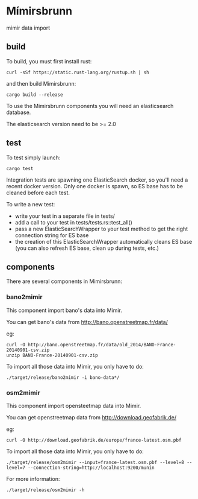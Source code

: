 # Mímirsbrunn

mimir data import

## build

To build, you must first install rust:
```shell
curl -sSf https://static.rust-lang.org/rustup.sh | sh
```
and then build Mimirsbrunn:
```shell
cargo build --release
```

To use the Mimirsbrunn components you will need an elasticsearch database.

The elasticsearch version need to be >= 2.0

## test

To test simply launch:
```shell
cargo test
```
Integration tests are spawning one ElasticSearch docker, so you'll need a recent docker version.
Only one docker is spawn, so ES base has to be cleaned before each test.

To write a new test:
* write your test in a separate file in tests/
* add a call to your test in tests/tests.rs::test_all()
* pass a new ElasticSearchWrapper to your test method to get the right connection string for ES base
* the creation of this ElasticSearchWrapper automatically cleans ES base
  (you can also refresh ES base, clean up during tests, etc.)

## components
There are several components in Mimirsbrunn:

### bano2mimir

This component import bano's data into Mimir.

You can get bano's data from http://bano.openstreetmap.fr/data/

eg:

```shell
curl -O http://bano.openstreetmap.fr/data/old_2014/BANO-France-20140901-csv.zip
unzip BANO-France-20140901-csv.zip
```

To import all those data into Mimir, you only have to do:

```shell
./target/release/bano2mimir -i bano-data*/
```

### osm2mimir

This component import opensteetmap data into Mimir.

You can get openstreetmap data from http://download.geofabrik.de/

eg:

```shell
curl -O http://download.geofabrik.de/europe/france-latest.osm.pbf
```

To import all those data into Mimir, you only have to do:

```shell
./target/release/osm2mimir --input=france-latest.osm.pbf --level=8 --level=7 --connection-string=http://localhost:9200/munin
```
For more information:

```
./target/release/osm2mimir -h
```
